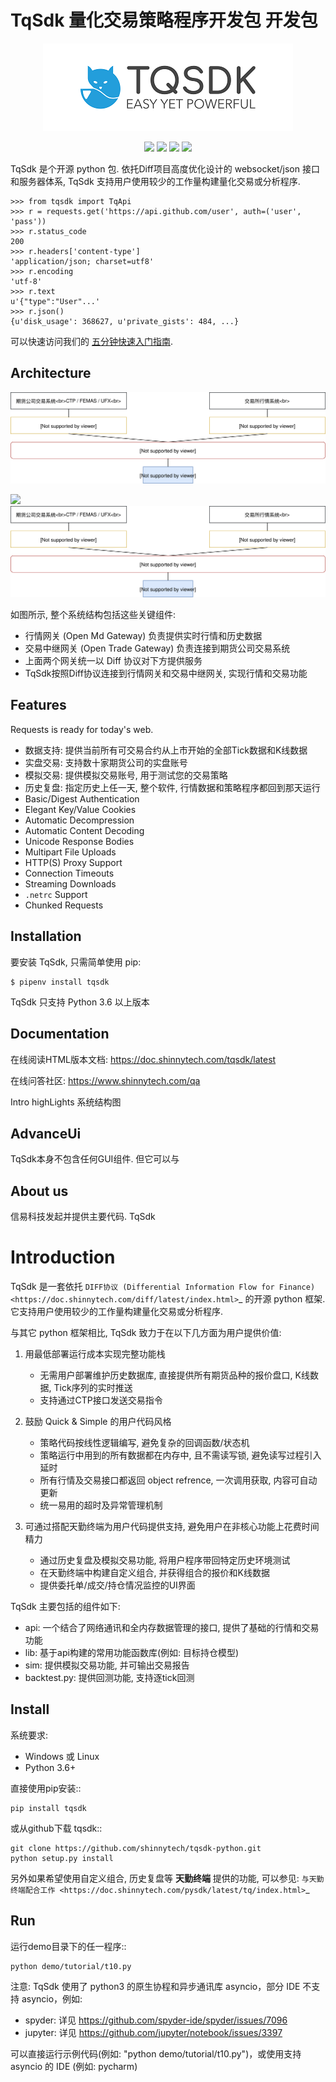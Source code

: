 TqSdk 量化交易策略程序开发包 开发包
====================================

<p align="center">
  <img src ="./doc/logo.png"/>
</p>
<p align="center">
    <img src ="https://img.shields.io/badge/version-0.9.2-blueviolet.svg"/>
    <img src ="https://img.shields.io/badge/platform-windows|linux|macos-green.svg"/>
    <img src ="https://img.shields.io/badge/python-3.x-blue.svg" />
    <img src ="https://img.shields.io/github/license/shinnytech/tqsdk-python.svg?color=orange"/>
</p>


TqSdk 是个开源 python 包. 依托Diff项目高度优化设计的 websocket/json 接口和服务器体系, TqSdk 支持用户使用较少的工作量构建量化交易或分析程序.

``` {.sourceCode .python}
>>> from tqsdk import TqApi
>>> r = requests.get('https://api.github.com/user', auth=('user', 'pass'))
>>> r.status_code
200
>>> r.headers['content-type']
'application/json; charset=utf8'
>>> r.encoding
'utf-8'
>>> r.text
u'{"type":"User"...'
>>> r.json()
{u'disk_usage': 368627, u'private_gists': 484, ...}
```

可以快速访问我们的 [五分钟快速入门指南](https://doc.shinnytech.com/tqsdk/latest/quickstart.html).


Architecture
---------------
![系统架构图](./doc/arch.svg)


<img src="https://raw.github.com/shinnytech.com/tqsdk-python/doc/doc/arch.svg?sanitize=true">

<img src="https://raw.githubusercontent.com/shinnytech/tqsdk-python/doc/doc/arch.svg?sanitize=true">


如图所示, 整个系统结构包括这些关键组件:

* 行情网关 (Open Md Gateway) 负责提供实时行情和历史数据
* 交易中继网关 (Open Trade Gateway) 负责连接到期货公司交易系统
* 上面两个网关统一以 Diff 协议对下方提供服务
* TqSdk按照Diff协议连接到行情网关和交易中继网关, 实现行情和交易功能


Features
---------------
Requests is ready for today's web.

-   数据支持: 提供当前所有可交易合约从上市开始的全部Tick数据和K线数据
-   实盘交易: 支持数十家期货公司的实盘账号
-   模拟交易: 提供模拟交易账号, 用于测试您的交易策略
-   历史复盘: 指定历史上任一天, 整个软件, 行情数据和策略程序都回到那天运行
-   Basic/Digest Authentication
-   Elegant Key/Value Cookies
-   Automatic Decompression
-   Automatic Content Decoding
-   Unicode Response Bodies
-   Multipart File Uploads
-   HTTP(S) Proxy Support
-   Connection Timeouts
-   Streaming Downloads
-   `.netrc` Support
-   Chunked Requests


Installation
-------------------------------------------------
要安装 TqSdk, 只需简单使用 pip:

``` {.sourceCode .bash}
$ pipenv install tqsdk
```

TqSdk 只支持 Python 3.6 以上版本


Documentation
-------------------------------------------------
在线阅读HTML版本文档: https://doc.shinnytech.com/tqsdk/latest

在线问答社区: https://www.shinnytech.com/qa


Intro
	highLights
	系统结构图

	
AdvanceUi
-------------------------------------------------
TqSdk本身不包含任何GUI组件. 但它可以与


About us
-------------------------------------------------
信易科技发起并提供主要代码. 
TqSdk 














Introduction
=================================================

TqSdk 是一套依托 `DIFF协议 (Differential Information Flow for Finance) <https://doc.shinnytech.com/diff/latest/index.html>`_ 的开源 python 框架. 它支持用户使用较少的工作量构建量化交易或分析程序.

与其它 python 框架相比, TqSdk 致力于在以下几方面为用户提供价值:

1. 用最低部署运行成本实现完整功能栈

    * 无需用户部署维护历史数据库, 直接提供所有期货品种的报价盘口, K线数据, Tick序列的实时推送
    * 支持通过CTP接口发送交易指令

2. 鼓励 Quick & Simple 的用户代码风格

    * 策略代码按线性逻辑编写, 避免复杂的回调函数/状态机
    * 策略运行中用到的所有数据都在内存中, 且不需读写锁, 避免读写过程引入延时
    * 所有行情及交易接口都返回 object refrence, 一次调用获取, 内容可自动更新
    * 统一易用的超时及异常管理机制

3. 可通过搭配天勤终端为用户代码提供支持, 避免用户在非核心功能上花费时间精力

    * 通过历史复盘及模拟交易功能, 将用户程序带回特定历史环境测试
    * 在天勤终端中构建自定义组合, 并获得组合的报价和K线数据
    * 提供委托单/成交/持仓情况监控的UI界面


TqSdk 主要包括的组件如下:

* api: 一个结合了网络通讯和全内存数据管理的接口, 提供了基础的行情和交易功能
* lib: 基于api构建的常用功能函数库(例如: 目标持仓模型)
* sim: 提供模拟交易功能, 并可输出交易报告
* backtest.py: 提供回测功能, 支持逐tick回测


Install
-------------------------------------------------
系统要求:

* Windows 或 Linux
* Python 3.6+

直接使用pip安装::

    pip install tqsdk

或从github下载 tqsdk::

    git clone https://github.com/shinnytech/tqsdk-python.git
    python setup.py install

另外如果希望使用自定义组合, 历史复盘等 **天勤终端** 提供的功能, 可以参见: `与天勤终端配合工作 <https://doc.shinnytech.com/pysdk/latest/tq/index.html>`_


Run
-------------------------------------------------
运行demo目录下的任一程序::

    python demo/tutorial/t10.py

注意: TqSdk 使用了 python3 的原生协程和异步通讯库 asyncio，部分 IDE 不支持 asyncio，例如:

* spyder: 详见 https://github.com/spyder-ide/spyder/issues/7096
* jupyter: 详见 https://github.com/jupyter/notebook/issues/3397

可以直接运行示例代码(例如: "python demo/tutorial/t10.py")，或使用支持 asyncio 的 IDE (例如: pycharm)

